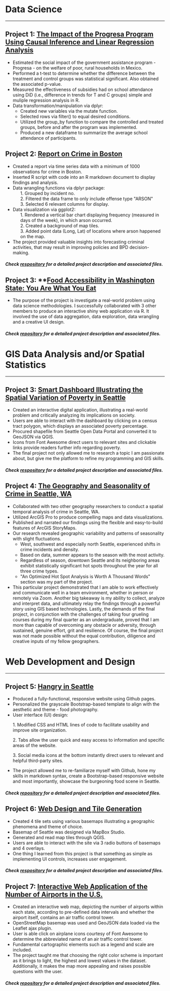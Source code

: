 # Data Science
***
## Project 1: **[The Impact of the Progresa Program Using Causal Inference and Linear Regression Analysis](https://richdait.github.io/Causality_Regression_Progresa/)**
* Estimated the social impact of the government assistance program - Progresa - on the welfare of poor, rural households in Mexico.
* Performed a t-test to determine whether the difference between the treatment and control groups was statistical significant. Also obtained the associated p-value.
* Measured the effectiveness of subsidies had on school attendance using DiD (i.e., difference in trends for T and C groups) simple and muliple regression analysis in R.
* Data transformation/manipulation via dplyr:
  <ul> <li> Created new variables via the mutate function. </li>
  <li> Selected rows via filter() to equal desired conditions. </li>
  <li> Utilized the group_by function to compare the controlled and treated groups, before and after the program was implemented. </li>
  <li> Produced a new dataframe to summarize the average school attendance of participants.</li> </ul>

## Project 2: **[Report on Crime in Boston](https://richdait.github.io/Extra-Credit---Crime-in-Boston/)**
* Created a report via time series data with a minimum of 1000 observations for crime in Boston.
* Inserted R script with code into an R markdown document to display findings and analysis.
* Data wrangling functions via dplyr package:
  <ul> 1. Grouped by incident no. </ul>
  <ul> 2. Filtered the data frame to only include offense type "ARSON" </ul>
  <ul> 3. Selected 6 relevant columns for display. </ul>
* Data visualization via ggplot2:
  <ul> 1. Rendered a vertical bar chart displaying frequency (measured in days of the week), in which arson occurred. </ul>
  <ul> 2. Created a background of map tiles.</ul>
  <ul> 3. Added point data (Long, Lat) of locations where arson happened on the map.</ul>
* The project provided valuable insights into forecasting criminal activities, that may result in improving policies and BPD decision-making.

##### Check [respository](https://github.com/richdait/Extra-Credit---Crime-in-Boston) for a detailed project description and associated files.

## Project 3: **[Food Accessibility in Washington State: You Are What You Eat](https://richiea7uwinfo.shinyapps.io/Food_Accessibility/)
* The purpose of the project is investigate a real-world problem using data science methodologies. I successfully collaborated with 3 other members to produce an interactive shiny web application via R. It involved the use of data aggregation, data exploration, data wrangling and a creative UI design.

##### Check [repository](https://github.com/richdait/INFO-201-Final-Project) for a detailed project description and associated files.

# GIS Data Analysis and/or Spatial Statistics
***
## Project 3: **[Smart Dashboard Illustrating the Spatial Variation of Poverty in Seattle](https://richdait.github.io/Final_Project_Poverty/poverty)**
* Created an interactive digital application, illustrating a real-world problem and critically analyzing its implications on society.
* Users are able to interact with the dashboard by clicking on a census tract polygon, which displays an associated poverty percentage.
* Procured shapefile from Seattle Open Data Portal and converted it to GeoJSON via QGIS.
* Icons from Font Awesome direct users to relevant sites and clickable links provide readers further info regarding poverty.
* The final project not only allowed me to research a topic I am passionate about, but give me the platform to refine my programming and GIS skills.

##### Check [respository](https://github.com/richdait/Final_Project_Poverty) for a detailed project description and associated files.

## Project 4: **[The Geography and Seasonality of Crime in Seattle, WA](https://arcg.is/H0DL5)**
* Collaborated with two other geography researchers to conduct a spatial temporal analysis of crime in Seattle, WA.
* Utilized ArcGIS Pro to produce compelling maps and data visualizations.
* Published and narrated our findings using the flexible and easy-to-build features of ArcGIS StoryMaps.
* Our research revealed geographic variability and patterns of seasonality with slight fluctuations.
  <ul><li>West, southwest and especially north Seattle, experienced shifts in crime incidents and density.</li></ul>
  <ul><li>Based on data, summer appears to the season with the most activity.</li></ul>
  <ul><li>Regardless of season, downtown Seattle and its neighboring areas exhibit statistically significant hot spots throughout the year for all three crime types.</li></ul>
  <ul><li>"An Optimized Hot Spot Analysis is Worth A Thousand Words" section was my part of the project.</li></ul>
* This particular project demonstrated that I am able to work effectively and communicate well in a team environment, whether in person or remotely via Zoom. Another big takeaway is my ability to collect, analyze and interpret data, and ultimately relay the findings through a powerful story using GIS based technologies. Lastly, the demands of the final project, in conjunction with the challenges of taking four grueling courses during my final quarter as an undergraduate, proved that I am more than capable of overcoming any obstacle or adversity, through sustained, genuine effort, grit and resilience. Of course, the final project was not made possible without the equal contribution, diligence and creative inputs of my fellow geographers.


# Web Development and Design
***
## Project 5: **[Hangry in Seattle](https://richdait.github.io/)**
* Produced a fully-functional, responsive website using Github pages.
* Personalized the grayscale Bootstrap-based template to align with the aesthetic and theme - food photography.
* User interface (UI) design:
<ul> 1. Modified CSS and HTML lines of code to facilitate usability and improve site organization. </ul>
<ul> 2. Tabs allow the user quick and easy access to information and specific areas of the website. </ul>
<ul> 3. Social media icons at the bottom instantly direct users to relevant and helpful third-party sites. </ul>

* The project allowed me to re-familiarze myself with Github, hone my skills in markdown syntax, create a Bootstrap-based responsive website and most importantly, showcase the burgeoning food scene in Seattle.

##### Check [repository](https://github.com/richdait/richdait.github.io) for a detailed project description and associated files.

## Project 6: **[Web Design and Tile Generation](https://richdait.github.io/Socioeconomic_Index_and_Seahawks_Tile_Sets/index.html)**
* Created 4 tile sets using various basemaps illustrating a geographic phenomena and theme of choice.
* Basemap of Seattle was designed via MapBox Studio.
* Generated and read map tiles through QGIS.
* Users are able to interact with the site via 3 radio buttons of basemaps and 4 overlays.
* One thing I learned from this project is that something as simple as implementing UI controls, increases user engagement.
##### Check [respository](https://github.com/richdait/Socioeconomic_Index_and_Seahawks_Tile_Sets) for a detailed project description and associated files.
## Project 7: **[Interactive Web Application of the Number of Airports in the U.S.](https://richdait.github.io/lab4_WebMapApp/)**
* Created an interactive web map, depicting the number of airports within each state, according to pre-defined data intervals and whether the airport itself, contains an air traffic control tower.
* OpenStreetMap basemap was used and GeoJSON data loaded via the Leaflet ajax plugin.
* User is able click on airplane icons courtesy of Font Awesome to determine the abbreviated name of an air traffic control tower. 
* Fundamental cartographic elements such as a legend and scale are included.
* The project taught me that choosing the right color scheme is important as it brings to light, the highest and lowest values in the dataset. Additionally, it makes the map more appealing and raises possible questions with the user.

##### Check [repository](https://github.com/richdait/lab4_WebMapApp) for a detailed project description and associated files.
